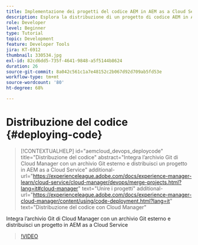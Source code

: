 ```yaml
---
title: Implementazione dei progetti del codice AEM in AEM as a Cloud Service
description: Esplora la distribuzione di un progetto di codice AEM in AEM as a Cloud Service tramite Cloud Manager.
role: Developer
level: Beginner
type: Tutorial
topic: Development
feature: Developer Tools
jira: KT-6912
thumbnail: 330534.jpg
exl-id: 82cd6dd5-735f-4641-9848-a5f5144b8624
duration: 26
source-git-commit: 8a042c561c1a7e48152c2b067d92d709ab5fd53e
workflow-type: tm+mt
source-wordcount: '80'
ht-degree: 68%

---
```


# Distribuzione del codice {#deploying-code}

>[!CONTEXTUALHELP]
>id="aemcloud_devops_deploycode"
>title="Distribuzione del codice"
>abstract="Integra l’archivio Git di Cloud Manager con un archivio Git esterno e distribuisci un progetto in AEM as a Cloud Service"
>additional-url="https://experienceleague.adobe.com/docs/experience-manager-learn/cloud-service/cloud-manager/devops/merge-projects.html?lang=it#cloud-manager" text="Unire i progetti"
>additional-url="https://experienceleague.adobe.com/docs/experience-manager-cloud-manager/content/using/code-deployment.html?lang=it" text="Distribuzione del codice con Cloud Manager"

Integra l’archivio Git di Cloud Manager con un archivio Git esterno e distribuisci un progetto in AEM as a Cloud Service

>[!VIDEO](https://video.tv.adobe.com/v/330534?quality=12&learn=on)
